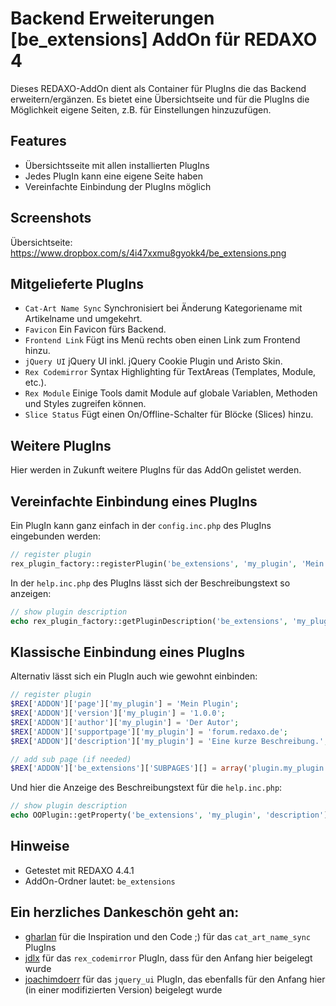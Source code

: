 Backend Erweiterungen [be_extensions] AddOn für REDAXO 4
========================================================

Dieses REDAXO-AddOn dient als Container für PlugIns die das Backend erweitern/ergänzen.
Es bietet eine Übersichtseite und für die PlugIns die Möglichkeit eigene Seiten, z.B. für
Einstellungen hinzuzufügen.

Features
--------

* Übersichtsseite mit allen installierten PlugIns
* Jedes PlugIn kann eine eigene Seite haben
* Vereinfachte Einbindung der PlugIns möglich

Screenshots
-----------

Übersichtseite: https://www.dropbox.com/s/4i47xxmu8gyokk4/be_extensions.png

Mitgelieferte PlugIns
---------------------

* `Cat-Art Name Sync` Synchronisiert bei Änderung Kategoriename mit Artikelname und umgekehrt.
* `Favicon` Ein Favicon fürs Backend.
* `Frontend Link` Fügt ins Menü rechts oben einen Link zum Frontend hinzu.
* `jQuery UI` jQuery UI inkl. jQuery Cookie Plugin und Aristo Skin.
* `Rex Codemirror` Syntax Highlighting für TextAreas (Templates, Module, etc.).
* `Rex Module` Einige Tools damit Module auf globale Variablen, Methoden und Styles zugreifen können.
* `Slice Status` Fügt einen On/Offline-Schalter für Blöcke (Slices) hinzu.

Weitere PlugIns
---------------

Hier werden in Zukunft weitere PlugIns für das AddOn gelistet werden.

Vereinfachte Einbindung eines PlugIns
-------------------------------------

Ein PlugIn kann ganz einfach in der `config.inc.php` des PlugIns eingebunden werden:

```php
// register plugin
rex_plugin_factory::registerPlugin('be_extensions', 'my_plugin', 'Mein Plugin', 'Eine kurze Beschreibung.', '1.0.0', 'Der Autor', 'forum.redaxo.de', /* $hasBackendPage = */ true, /* $permission = '' */);
```

In der `help.inc.php` des PlugIns lässt sich der Beschreibungstext so anzeigen:

```php
// show plugin description
echo rex_plugin_factory::getPluginDescription('be_extensions', 'my_plugin');
```

Klassische Einbindung eines PlugIns
-----------------------------------

Alternativ lässt sich ein PlugIn auch wie gewohnt einbinden:

```php
// register plugin
$REX['ADDON']['page']['my_plugin'] = 'Mein Plugin';
$REX['ADDON']['version']['my_plugin'] = '1.0.0';
$REX['ADDON']['author']['my_plugin'] = 'Der Autor';
$REX['ADDON']['supportpage']['my_plugin'] = 'forum.redaxo.de';
$REX['ADDON']['description']['my_plugin'] = 'Eine kurze Beschreibung.';

// add sub page (if needed)
$REX['ADDON']['be_extensions']['SUBPAGES'][] = array('plugin.my_plugin', $REX['ADDON']['page']['my_plugin']);
```

Und hier die Anzeige des Beschreibungstext für die `help.inc.php`:

```php
// show plugin description
echo OOPlugin::getProperty('be_extensions', 'my_plugin', 'description');
```

Hinweise
--------

* Getestet mit REDAXO 4.4.1
* AddOn-Ordner lautet: `be_extensions`

Ein herzliches Dankeschön geht an:
----------------------------------

* [gharlan](https://github.com/gharlan) für die Inspiration und den Code ;) für das `cat_art_name_sync` PlugIns
* [jdlx](https://github.com/jdlx) für das `rex_codemirror` PlugIn, dass für den Anfang hier beigelegt wurde
* [joachimdoerr](https://github.com/joachimdoerr) für das `jquery_ui` PlugIn, das ebenfalls für den Anfang hier (in einer modifizierten Version) beigelegt wurde

